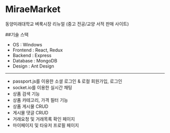 # MiraeMarket
동양미래대학교 벼룩시장 리뉴얼 (중고 전공/교양 서적 판매 사이트)

##기술 스택
- OS : Windows
- Frontend : React, Redux
- Backend : Express
- Database : MongoDB
- Design : Ant Design
-------------------------------------------------------------
- passport.js를 이용한 소셜 로그인 & 로컬 회원가입, 로그인
- socket.io를 이용한 실시간 채팅
- 상품 검색 기능
- 상품 카테고리, 가격 필터 기능
- 상품 게시물 CRUD
- 게시물 댓글 CRUD
- 거래요청 및 거래목록 확인 페이지
- 마이페이지 및 타유저 프로필 페이지
